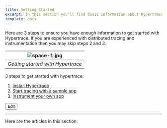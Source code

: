 ```yaml
---
title: Getting Started
excerpt: In this section you'll find basic information about Hypertrace and how to use it.
template: docs
---
```


Here are 3 steps to ensure you have enough information to get started with Hypertrace. If you are experienced with distributed tracing and instrumentation then you may skip steps 2 and 3. 


| ![space-1.jpg](https://s3.amazonaws.com/fininity.tech/DT/getting-started.png) | 
|:--:| 
| *Getting started with Hypertrace* |

3 steps to get started with hypertrace:
1. [Install Hypertrace](https://docs.hypertrace.org/docs/getting-started/installation/)
2. [Start tracing with a sample app](https://docs.hypertrace.org/docs/getting-started/quick-start/)
3. [Instrument your own app](https://docs.hypertrace.org/docs/getting-started/Instrumentation/)


<a href="https://github.com/hypertrace/hypertrace-docs-website/tree/master/src/pages/docs/getting-started/index.md">
<button type="button">Edit</button></a>



***

Here are the articles in this section:
